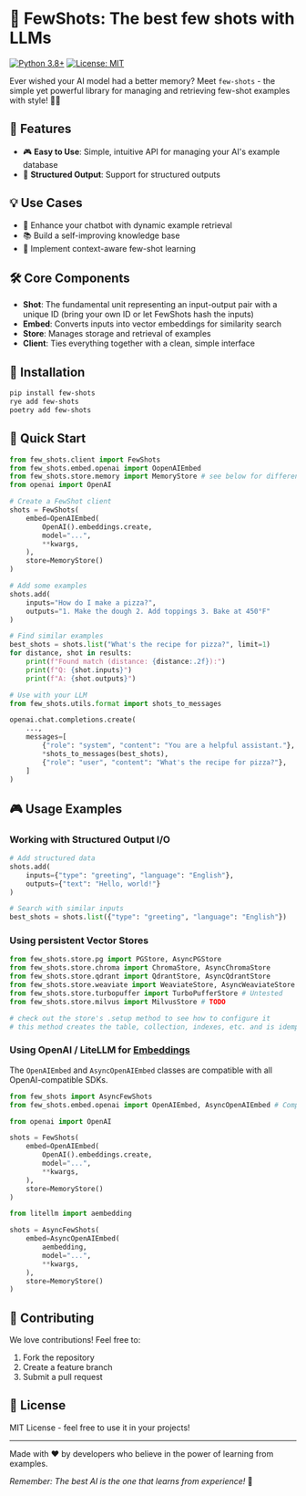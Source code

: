 # 🎯 FewShots: The best few shots with LLMs

[![Python 3.8+](https://img.shields.io/badge/python-3.8+-blue.svg)](https://www.python.org/downloads/)
[![License: MIT](https://img.shields.io/badge/License-MIT-yellow.svg)](https://opensource.org/licenses/MIT)

Ever wished your AI model had a better memory? Meet `few-shots` - the simple yet powerful library for managing and retrieving few-shot examples with style! 🧠✨

## 🌟 Features

- 🎮 **Easy to Use**: Simple, intuitive API for managing your AI's example database
- 🔄 **Structured Output**: Support for structured outputs

## 💡 Use Cases

- 🤖 Enhance your chatbot with dynamic example retrieval
- 📚 Build a self-improving knowledge base
- 🎯 Implement context-aware few-shot learning

## 🛠️ Core Components

- **Shot**: The fundamental unit representing an input-output pair with a unique ID (bring your own ID or let FewShots hash the inputs)
- **Embed**: Converts inputs into vector embeddings for similarity search
- **Store**: Manages storage and retrieval of examples
- **Client**: Ties everything together with a clean, simple interface

## 🔧 Installation

```bash
pip install few-shots
rye add few-shots
poetry add few-shots
```

## 🚀 Quick Start

```python
from few_shots.client import FewShots
from few_shots.embed.openai import OopenAIEmbed
from few_shots.store.memory import MemoryStore # see below for different vectorstores
from openai import OpenAI

# Create a FewShot client
shots = FewShots(
    embed=OpenAIEmbed(
        OpenAI().embeddings.create,
        model="...",
        **kwargs,
    ),
    store=MemoryStore()
)

# Add some examples
shots.add(
    inputs="How do I make a pizza?",
    outputs="1. Make the dough 2. Add toppings 3. Bake at 450°F"
)

# Find similar examples
best_shots = shots.list("What's the recipe for pizza?", limit=1)
for distance, shot in results:
    print(f"Found match (distance: {distance:.2f}):")
    print(f"Q: {shot.inputs}")
    print(f"A: {shot.outputs}")

# Use with your LLM
from few_shots.utils.format import shots_to_messages

openai.chat.completions.create(
    ...,
    messages=[
        {"role": "system", "content": "You are a helpful assistant."},
        *shots_to_messages(best_shots),
        {"role": "user", "content": "What's the recipe for pizza?"},
    ]
)
```


## 🎮 Usage Examples

### Working with Structured Output I/O

```python
# Add structured data
shots.add(
    inputs={"type": "greeting", "language": "English"},
    outputs={"text": "Hello, world!"}
)

# Search with similar inputs
best_shots = shots.list({"type": "greeting", "language": "English"})
```

### Using persistent Vector Stores

```python
from few_shots.store.pg import PGStore, AsyncPGStore
from few_shots.store.chroma import ChromaStore, AsyncChromaStore
from few_shots.store.qdrant import QdrantStore, AsyncQdrantStore
from few_shots.store.weaviate import WeaviateStore, AsyncWeaviateStore
from few_shots.store.turbopuffer import TurboPufferStore # Untested
from few_shots.store.milvus import MilvusStore # TODO

# check out the store's .setup method to see how to configure it
# this method creates the table, collection, indexes, etc. and is idempotent
```

### Using OpenAI / LiteLLM for [Embeddings](https://docs.litellm.ai/docs/embedding/supported_embedding)

The `OpenAIEmbed` and `AsyncOpenAIEmbed` classes are compatible with all OpenAI-compatible SDKs.

```python
from few_shots import AsyncFewShots
from few_shots.embed.openai import OpenAIEmbed, AsyncOpenAIEmbed # Compatible with all OpenAI

from openai import OpenAI

shots = FewShots(
    embed=OpenAIEmbed(
        OpenAI().embeddings.create,
        model="...",
        **kwargs,
    ),
    store=MemoryStore()
)

from litellm import aembedding

shots = AsyncFewShots(
    embed=AsyncOpenAIEmbed(
        aembedding,
        model="...",
        **kwargs,
    ),
    store=MemoryStore()
)
```

## 🤝 Contributing

We love contributions! Feel free to:

1. Fork the repository
2. Create a feature branch
3. Submit a pull request

## 📝 License

MIT License - feel free to use it in your projects!

---

Made with ❤️ by developers who believe in the power of learning from examples.

*Remember: The best AI is the one that learns from experience!* 🌟
